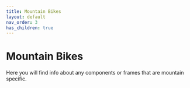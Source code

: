 ```yaml
---
title: Mountain Bikes
layout: default
nav_order: 3
has_children: true
---
```

# Mountain Bikes
Here you will find info about any components or frames that are mountain specific.